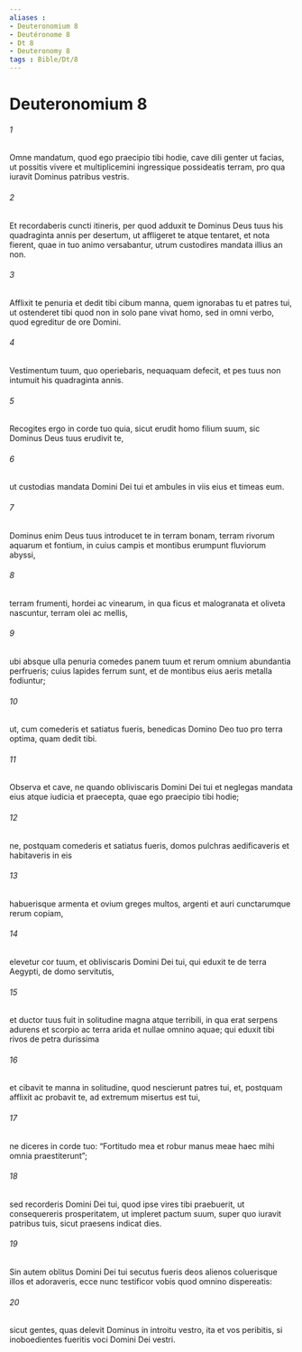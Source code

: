 ```yaml
---
aliases : 
- Deuteronomium 8
- Deutéronome 8
- Dt 8
- Deuteronomy 8
tags : Bible/Dt/8
---
```


# Deuteronomium 8

###### 1
Omne mandatum, quod ego praecipio tibi hodie, cave dili genter ut facias, ut possitis vivere et multiplicemini ingressique possideatis terram, pro qua iuravit Dominus patribus vestris. 
###### 2
Et recordaberis cuncti itineris, per quod adduxit te Dominus Deus tuus his quadraginta annis per desertum, ut affligeret te atque tentaret, et nota fierent, quae in tuo animo versabantur, utrum custodires mandata illius an non. 
###### 3
Afflixit te penuria et dedit tibi cibum manna, quem ignorabas tu et patres tui, ut ostenderet tibi quod non in solo pane vivat homo, sed in omni verbo, quod egreditur de ore Domini. 
###### 4
Vestimentum tuum, quo operiebaris, nequaquam defecit, et pes tuus non intumuit his quadraginta annis. 
###### 5
Recogites ergo in corde tuo quia, sicut erudit homo filium suum, sic Dominus Deus tuus erudivit te, 
###### 6
ut custodias mandata Domini Dei tui et ambules in viis eius et timeas eum.
###### 7
Dominus enim Deus tuus introducet te in terram bonam, terram rivorum aquarum et fontium, in cuius campis et montibus erumpunt fluviorum abyssi, 
###### 8
terram frumenti, hordei ac vinearum, in qua ficus et malogranata et oliveta nascuntur, terram olei ac mellis, 
###### 9
ubi absque ulla penuria comedes panem tuum et rerum omnium abundantia perfrueris; cuius lapides ferrum sunt, et de montibus eius aeris metalla fodiuntur; 
###### 10
ut, cum comederis et satiatus fueris, benedicas Domino Deo tuo pro terra optima, quam dedit tibi.
###### 11
Observa et cave, ne quando obliviscaris Domini Dei tui et neglegas mandata eius atque iudicia et praecepta, quae ego praecipio tibi hodie; 
###### 12
ne, postquam comederis et satiatus fueris, domos pulchras aedificaveris et habitaveris in eis 
###### 13
habuerisque armenta et ovium greges multos, argenti et auri cunctarumque rerum copiam, 
###### 14
elevetur cor tuum, et obliviscaris Domini Dei tui, qui eduxit te de terra Aegypti, de domo servitutis, 
###### 15
et ductor tuus fuit in solitudine magna atque terribili, in qua erat serpens adurens et scorpio ac terra arida et nullae omnino aquae; qui eduxit tibi rivos de petra durissima 
###### 16
et cibavit te manna in solitudine, quod nescierunt patres tui, et, postquam afflixit ac probavit te, ad extremum misertus est tui, 
###### 17
ne diceres in corde tuo: “Fortitudo mea et robur manus meae haec mihi omnia praestiterunt”; 
###### 18
sed recorderis Domini Dei tui, quod ipse vires tibi praebuerit, ut consequereris prosperitatem, ut impleret pactum suum, super quo iuravit patribus tuis, sicut praesens indicat dies. 
###### 19
Sin autem oblitus Domini Dei tui secutus fueris deos alienos coluerisque illos et adoraveris, ecce nunc testificor vobis quod omnino dispereatis: 
###### 20
sicut gentes, quas delevit Dominus in introitu vestro, ita et vos peribitis, si inoboedientes fueritis voci Domini Dei vestri.
